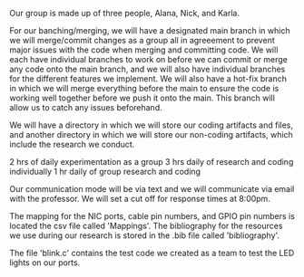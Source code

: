 Our group is made up of three people, Alana, Nick, and Karla. 

For our banching/merging, we will have a designated main branch in which we will merge/commit changes as a group all in agreeement to prevent major issues with the code when merging and committing code. We will each have individual branches to work on before we can commit or merge any code onto the main branch, and we will also have individual branches for the different features we implement. We will also have a hot-fix branch in which we will merge everything before the main to ensure the code is working well together before we push it onto the main. This branch will allow us to catch any issues beforehand. 

We will have a directory in which we will store our coding artifacts and files, and another directory in which we will store our non-coding artifacts, which include the research we conduct. 

2 hrs of daily experimentation as a group 
3 hrs daily of research and coding individually 
1 hr daily of group research and coding 

Our communication mode will be via text and we will communicate via email with the professor. We will set a cut off for response times at 8:00pm. 

The mapping for the NIC ports, cable pin numbers, and GPIO pin numbers is located the csv file called 'Mappings'.
The bibliography for the resources we use during our research is stored in the .bib file called 'bibliography'.

The file 'blink.c' contains the test code we created as a team to test the LED lights on our ports. 
